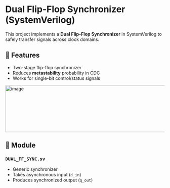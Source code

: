 # Dual Flip-Flop Synchronizer (SystemVerilog)

This project implements a **Dual Flip-Flop Synchronizer** in SystemVerilog to safely transfer signals across clock domains.

## 📌 Features
- Two-stage flip-flop synchronizer  
- Reduces **metastability** probability in CDC  
- Works for single-bit control/status signals  
<img width="736" height="148" alt="image" src="https://github.com/user-attachments/assets/78b8e021-227e-4a46-8693-071c613c179b" />

## 📂 Module
### `DUAL_FF_SYNC.sv`
- Generic synchronizer  
- Takes asynchronous input (`d_in`)  
- Produces synchronized output (`q_out`)  



